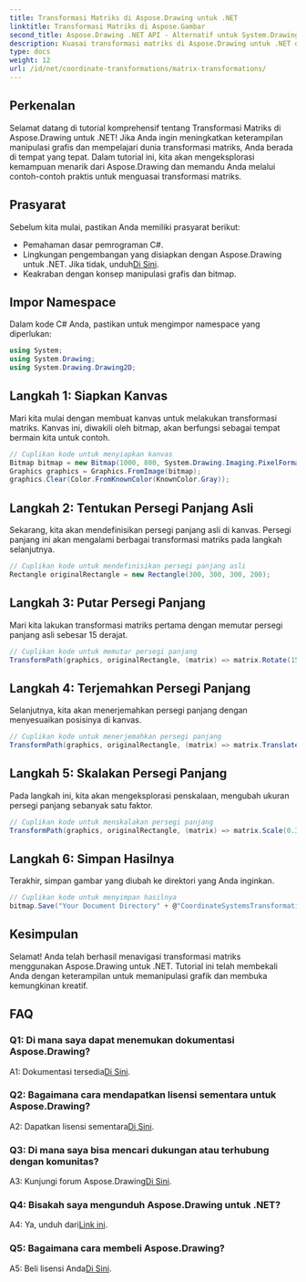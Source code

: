 ```yaml
---
title: Transformasi Matriks di Aspose.Drawing untuk .NET
linktitle: Transformasi Matriks di Aspose.Gambar
second_title: Aspose.Drawing .NET API - Alternatif untuk System.Drawing.Common
description: Kuasai transformasi matriks di Aspose.Drawing untuk .NET dengan panduan langkah demi langkah ini.
type: docs
weight: 12
url: /id/net/coordinate-transformations/matrix-transformations/
---
```

## Perkenalan

Selamat datang di tutorial komprehensif tentang Transformasi Matriks di Aspose.Drawing untuk .NET! Jika Anda ingin meningkatkan keterampilan manipulasi grafis dan mempelajari dunia transformasi matriks, Anda berada di tempat yang tepat. Dalam tutorial ini, kita akan mengeksplorasi kemampuan menarik dari Aspose.Drawing dan memandu Anda melalui contoh-contoh praktis untuk menguasai transformasi matriks.

## Prasyarat

Sebelum kita mulai, pastikan Anda memiliki prasyarat berikut:

- Pemahaman dasar pemrograman C#.
-  Lingkungan pengembangan yang disiapkan dengan Aspose.Drawing untuk .NET. Jika tidak, unduh[Di Sini](https://releases.aspose.com/drawing/net/).
- Keakraban dengan konsep manipulasi grafis dan bitmap.

## Impor Namespace

Dalam kode C# Anda, pastikan untuk mengimpor namespace yang diperlukan:

```csharp
using System;
using System.Drawing;
using System.Drawing.Drawing2D;
```

## Langkah 1: Siapkan Kanvas

Mari kita mulai dengan membuat kanvas untuk melakukan transformasi matriks. Kanvas ini, diwakili oleh bitmap, akan berfungsi sebagai tempat bermain kita untuk contoh.

```csharp
// Cuplikan kode untuk menyiapkan kanvas
Bitmap bitmap = new Bitmap(1000, 800, System.Drawing.Imaging.PixelFormat.Format32bppPArgb);
Graphics graphics = Graphics.FromImage(bitmap);
graphics.Clear(Color.FromKnownColor(KnownColor.Gray));
```

## Langkah 2: Tentukan Persegi Panjang Asli

Sekarang, kita akan mendefinisikan persegi panjang asli di kanvas. Persegi panjang ini akan mengalami berbagai transformasi matriks pada langkah selanjutnya.

```csharp
// Cuplikan kode untuk mendefinisikan persegi panjang asli
Rectangle originalRectangle = new Rectangle(300, 300, 300, 200);
```

## Langkah 3: Putar Persegi Panjang

Mari kita lakukan transformasi matriks pertama dengan memutar persegi panjang asli sebesar 15 derajat.

```csharp
// Cuplikan kode untuk memutar persegi panjang
TransformPath(graphics, originalRectangle, (matrix) => matrix.Rotate(15.0f));
```

## Langkah 4: Terjemahkan Persegi Panjang

Selanjutnya, kita akan menerjemahkan persegi panjang dengan menyesuaikan posisinya di kanvas.

```csharp
// Cuplikan kode untuk menerjemahkan persegi panjang
TransformPath(graphics, originalRectangle, (matrix) => matrix.Translate(-250, -250));
```

## Langkah 5: Skalakan Persegi Panjang

Pada langkah ini, kita akan mengeksplorasi penskalaan, mengubah ukuran persegi panjang sebanyak satu faktor.

```csharp
// Cuplikan kode untuk menskalakan persegi panjang
TransformPath(graphics, originalRectangle, (matrix) => matrix.Scale(0.3f, 0.3f));
```

## Langkah 6: Simpan Hasilnya

Terakhir, simpan gambar yang diubah ke direktori yang Anda inginkan.

```csharp
// Cuplikan kode untuk menyimpan hasilnya
bitmap.Save("Your Document Directory" + @"CoordinateSystemsTransformations\MatrixTransformations_out.png");
```

## Kesimpulan

Selamat! Anda telah berhasil menavigasi transformasi matriks menggunakan Aspose.Drawing untuk .NET. Tutorial ini telah membekali Anda dengan keterampilan untuk memanipulasi grafik dan membuka kemungkinan kreatif.

## FAQ

### Q1: Di mana saya dapat menemukan dokumentasi Aspose.Drawing?

 A1: Dokumentasi tersedia[Di Sini](https://reference.aspose.com/drawing/net/).

### Q2: Bagaimana cara mendapatkan lisensi sementara untuk Aspose.Drawing?

 A2: Dapatkan lisensi sementara[Di Sini](https://purchase.aspose.com/temporary-license/).

### Q3: Di mana saya bisa mencari dukungan atau terhubung dengan komunitas?

 A3: Kunjungi forum Aspose.Drawing[Di Sini](https://forum.aspose.com/c/diagram/17).

### Q4: Bisakah saya mengunduh Aspose.Drawing untuk .NET?

 A4: Ya, unduh dari[Link ini](https://releases.aspose.com/drawing/net/).

### Q5: Bagaimana cara membeli Aspose.Drawing?

 A5: Beli lisensi Anda[Di Sini](https://purchase.aspose.com/buy).